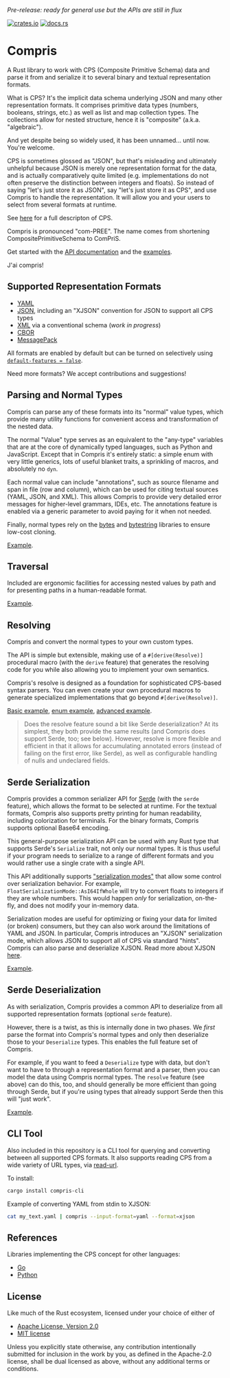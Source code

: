 *Pre-release: ready for general use but the APIs are still in flux*

[![crates.io](https://img.shields.io/crates/v/compris?color=%23227700)](https://crates.io/crates/compris)
[![docs.rs](https://img.shields.io/badge/docs.rs-latest?color=grey)](https://docs.rs/compris/latest/compris/)

Compris
=======

A Rust library to work with CPS (Composite Primitive Schema) data and parse it from and serialize it to several binary and textual representation formats.

What is CPS? It's the implicit data schema underlying JSON and many other representation formats. It comprises primitive data types (numbers, booleans, strings, etc.) as well as list and map collection types. The collections allow for nested structure, hence it is "composite" (a.k.a. "algebraic").

And yet despite being so widely used, it has been unnamed... until now. You're welcome.

CPS is sometimes glossed as "JSON", but that's misleading and ultimately unhelpful because JSON is merely one representation format for the data, and is actually comparatively quite limited (e.g. implementations do not often preserve the distinction between integers and floats). So instead of saying "let's just store it as JSON", say "let's just store it as CPS", and use Compris to handle the representation. It will allow you and your users to select from several formats at runtime.

See [here](https://github.com/tliron/rust-compris/blob/main/CPS.md) for a full descripton of CPS.

Compris is pronounced "com-PREE". The name comes from shortening CompositePrimitiveSchema to ComPriS.

Get started with the [API documentation](https://docs.rs/compris/latest/compris/) and the [examples](https://github.com/tliron/rust-compris/tree/main/crates/library/examples).

J'ai compris!

Supported Representation Formats
--------------------------------

* [YAML](https://yaml.org/)
* [JSON](https://www.json.org/), including an "XJSON" convention for JSON to support all
  CPS types
* [XML](https://www.w3.org/XML/) via a conventional schema (*work in progress*)
* [CBOR](https://cbor.io/)
* [MessagePack](https://msgpack.org/)

All formats are enabled by default but can be turned on selectively using
[`default-features = false`](https://doc.rust-lang.org/cargo/reference/features.html#dependency-features).

Need more formats? We accept contributions and suggestions!

Parsing and Normal Types
------------------------

Compris can parse any of these formats into its "normal" value types, which provide many utility functions for convenient access and transformation of the nested data.

The normal "Value" type serves as an equivalent to the "any-type" variables that are at the core of dynamically typed languages, such as Python and JavaScript. Except that in Compris it's entirely static: a simple enum with very little generics, lots of useful blanket traits, a sprinkling of macros, and absolutely no `dyn`.

Each normal value can include "annotations", such as source filename and span in file (row and column), which can be used for citing textual sources (YAML, JSON, and XML). This allows Compris to provide very detailed error messages for higher-level grammars, IDEs, etc. The annotations feature is enabled via a generic parameter to avoid paying for it when not needed.

Finally, normal types rely on the [bytes](https://github.com/tokio-rs/bytes) and [bytestring](https://crates.io/crates/bytestring) libraries to ensure low-cost cloning.

[Example](https://github.com/tliron/rust-compris/blob/main/crates/library/examples/parse.rs).

Traversal
---------

Included are ergonomic facilities for accessing nested values by path and for presenting paths in a human-readable format.

[Example](https://github.com/tliron/rust-compris/blob/main/crates/library/examples/traverse.rs).

Resolving
---------

Compris and convert the normal types to your own custom types.

The API is simple but extensible, making use of a `#[derive(Resolve)]` procedural macro (with the `derive` feature) that generates the resolving code for you while also allowing you to implement your own semantics.

Compris's resolve is designed as a foundation for sophisticated CPS-based syntax parsers. You can even create your own procedural macros to generate specialized implementations that go beyond `#[derive(Resolve)]`.

[Basic example](https://github.com/tliron/rust-compris/blob/main/crates/library/examples/resolve_basic.rs), [enum example](https://github.com/tliron/rust-compris/blob/main/crates/library/examples/resolve_enum.rs), [advanced example](https://github.com/tliron/rust-compris/blob/main/crates/library/examples/resolve_advanced.rs).

> Does the resolve feature sound a bit like Serde deserialization? At its simplest, they both provide the same results (and Compris does support Serde, too; see below). However, resolve is more flexible and efficient in that it allows for accumulating annotated errors (instead of failing on the first error, like Serde), as well as configurable handling of nulls and undeclared fields.

Serde Serialization
-------------------

Compris provides a common serializer API for [Serde](https://serde.rs/) (with the `serde` feature), which allows the format to be selected at runtime. For the textual formats, Compris also supports pretty printing for human readability, including colorization for terminals. For the binary formats, Compris supports optional Base64 encoding.

This general-purpose serialization API can be used with any Rust type that supports Serde's `Serialize` trait, not only our normal types. It is thus useful if your program needs to serialize to a range of different formats and you would rather use a single crate with a single API.

This API additionally supports ["serialization modes"](https://docs.rs/compris/latest/compris/ser/struct.SerializationMode.html) that allow some control over serialization behavior. For example, `FloatSerializationMode::AsI64IfWhole` will try to convert floats to integers if they are whole numbers. This would happen *only* for serialization, on-the-fly, and does not modify your in-memory data.

Serialization modes are useful for optimizing or fixing your data for limited (or broken) consumers, but they can also work around the limitations of YAML and JSON. In particular, Compris introduces an "XJSON" serialization mode, which allows JSON to support all of CPS via standard "hints". Compris can also parse and deserialize XJSON. Read more about XJSON [here](https://github.com/tliron/rust-compris/blob/main/CPS.md#xjson).

[Example](https://github.com/tliron/rust-compris/blob/main/crates/library/examples/serialize.rs).

Serde Deserialization
---------------------

As with serialization, Compris provides a common API to deserialize from all supported representation formats (optional `serde` feature).

However, there is a twist, as this is internally done in two phases. We *first* parse the format into Compris's normal types and only then deserialize those to your `Deserialize` types. This enables the full feature set of Compris.

For example, if you want to feed a `Deserialize` type with data, but don't want to have to through a representation format and a parser, then you can model the data using Compris normal types. The `resolve` feature (see above) can do this, too, and should generally be more efficient than going through Serde, but if you're using types that already support Serde then this will "just work".

[Example](https://github.com/tliron/rust-compris/blob/main/crates/library/examples/deserialize.rs).

CLI Tool
--------

Also included in this repository is a CLI tool for querying and converting between all supported CPS formats. It also supports reading CPS from a wide variety of URL types, via [read-url](https://github.com/tliron/rust-read-url).

To install:

```sh
cargo install compris-cli
```

Example of converting YAML from stdin to XJSON:

```sh
cat my_text.yaml | compris --input-format=yaml --format=xjson
```

References
----------

Libraries implementing the CPS concept for other languages:

* [Go](https://github.com/tliron/go-ard)
* [Python](https://github.com/tliron/python-ard)

License
-------

Like much of the Rust ecosystem, licensed under your choice of either of

* [Apache License, Version 2.0](https://github.com/tliron/rust-compris/blob/main/LICENSE-APACHE)
* [MIT license](https://github.com/tliron/rust-compris/blob/main/LICENSE-MIT)

Unless you explicitly state otherwise, any contribution intentionally submitted for inclusion in the work by you, as defined in the Apache-2.0 license, shall be dual licensed as above, without any additional terms or conditions.
